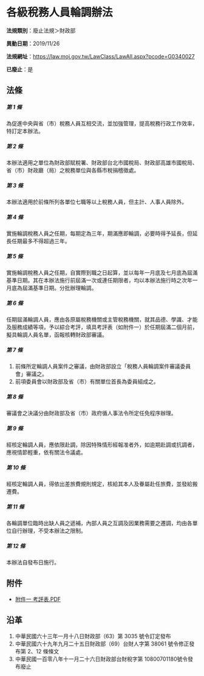 # 各級稅務人員輪調辦法

**法規類別**：廢止法規＞財政部

**異動日期**：2019/11/26  

**法規網址**：https://law.moj.gov.tw/LawClass/LawAll.aspx?pcode=G0340027

**已廢止**：是



## 法條
##### 第 1 條
為促進中央與省（市）稅務人員互相交流，並加強管理，提高稅務行政工作效率，特訂定本辦法。

##### 第 2 條
本辦法適用之單位為財政部賦稅署、財政部台北市國稅局、財政部高雄市國稅局、省（市）財政廳（局）之稅務單位與各縣市稅捐稽徵處。

##### 第 3 條
本辦法適用於前條所列各單位七職等以上稅務人員，但主計、人事人員除外。

##### 第 4 條
實施輪調稅務人員之任期，每期定為三年，期滿應即輪調，必要時得予延長，但延長任期最多不得超過三年。

##### 第 5 條
實施輪調稅務人員之任期，自實際到職之日起算，並以每年一月底及七月底為屆滿基準日期。其在本辦法施行前屆滿一次或連任期限者，均以本辦法施行時之次年一月底為屆滿基準日期。分批辦理輪調。

##### 第 6 條
任期屆滿輪調人員，應由各原屬稅務機關或主管稅務機關，就其品德、學識、才能及服務成績等項，予以綜合考評，填具考評表（如附件一）於任期屆滿二個月前，擬具輪調人員名單，函報核轉財政部審議。

##### 第 7 條
1. 前條所定輪調人員案件之審議，由財政部設立「稅務人員輪調案件審議委員會」審議之。
1. 前項委員會以財政部及省（市）有關單位首長為委員組成之。

##### 第 8 條
審議會之決議分由財政部及省（市）政府循人事法令所定任免程序辦理。

##### 第 9 條
經核定輪調人員，應依限赴調，除因特殊情形經報准者外，如逾期赴調或抗調者，應視情節輕重，依有關法令議處。

##### 第 10 條
經核定輪調人員，得依出差旅費規則規定，核給其本人及眷屬赴任旅費，並發給搬遷費。

##### 第 11 條
各輪調單位臨時出缺人員之遞補，內部人員之互調及因業務需要之遷調，均由各單位自行辦理，不受本辦法之限制。

##### 第 12 條
本辦法自發布日施行。
## 附件
* [附件一  考評表.PDF](https://law.moj.gov.tw/LawClass/LawGetFile.ashx?FileId=0000216183)
## 沿革
1. 中華民國六十三年一月十八日財政部（63）第 3035 號令訂定發布
1. 中華民國六十九年九月二十五日財政部（69）台財人字第 38061  號令修正發布第 2、12  條條文
1. 中華民國一百零八年十一月二十六日財政部台財稅字第 10800701180號令發布廢止
